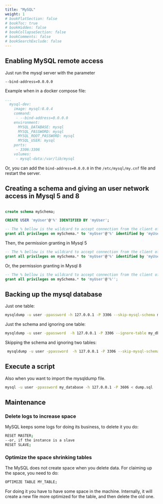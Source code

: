 ```yaml
---
title: "MySQL"
weight: 1
# bookFlatSection: false
# bookToc: true
# bookHidden: false
# bookCollapseSection: false
# bookComments: false
# bookSearchExclude: false
---
```


## Enabling MySQL remote access

Just run the mysql server with the parameter
```sh
--bind-address=0.0.0.0
```
Example when in a docker compose file:

``` yaml
...
  mysql-dev:
    image: mysql:8.0.4
    command:
     - --bind-address=0.0.0.0
    environment:
      MYSQL_DATABASE: mysql
      MYSQL_PASSWORD: mysql
      MYSQL_ROOT_PASSWORD: mysql
      MYSQL_USER: mysql
    ports:
     - 3306:3306
    volumes:
     - mysql-data:/var/lib/mysql
```
Or, you can add the `bind-address=0.0.0.0` in the `/etc/mysql/my.cnf` file and restart the server.


## Creating a schema and giving an user network access in Mysql 5 and 8

``` SQL

create schema mySchema; 

CREATE USER 'myUser'@'%' IDENTIFIED BY 'myUser';

-- The % bellow is the wildcard to accept connection from the client of any host in the network
grant all privileges on mySchema.* to 'myUser'@'%' identified by 'myUser'; 
```

Then, the permission granting in Mysql 5
``` SQL
-- The % bellow is the wildcard to accept connection from the client of any host in the network
grant all privileges on mySchema.* to 'myUser'@'%' identified by 'myUser'; 
```

Or, the permission granting in Mysql 8
``` SQL
-- The % bellow is the wildcard to accept connection from the client of any host in the network
grant all privileges on mySchema.* to 'myUser'@'%''; 
```

## Backing up the mysql database
Just one table:
``` bash
mysqldump -u user -ppassword -h 127.0.0.1 -P 3306 --skip-mysql-schema my_db MY_TABLE > dump.sql
```

Just the schema and ignoring one table:
``` bash
mysqldump -u user -ppassword  -h 127.0.0.1 -P 3306 --ignore-table my_db.table1 --no-data my_db > nodata.sql
```

Skipping the schema and ignoring two tables:
``` bash
 mysqldump -u user -ppassword  -h 127.0.0.1 -P 3306 --skip-mysql-schema --ignore-table my_db.table1 --ignore-table my_db.table2 my_db > smallertables.sql
```

## Execute a script
Also when you want to import the mysqldump file.

``` bash
mysql -u user -ppassword my_database -h 127.0.0.1 -P 3606 < dump.sql
```

## Maintenance

### Delete logs to increase space

MySQL keeps some logs for doing its business, to delete it you do:
``` bash
RESET MASTER; 
--or, if the instance is a slave
RESET SLAVE;
```

### Optimize the space shrinking tables

The MySQL does not create space when you delete data. For claiming up the space, you need to do:
``` bash
OPTIMIZE TABLE MY_TABLE;
```
For doing it you have to have some space in the machine. Internally, it will create a new file more optimized for the table, and then delete the old one.
